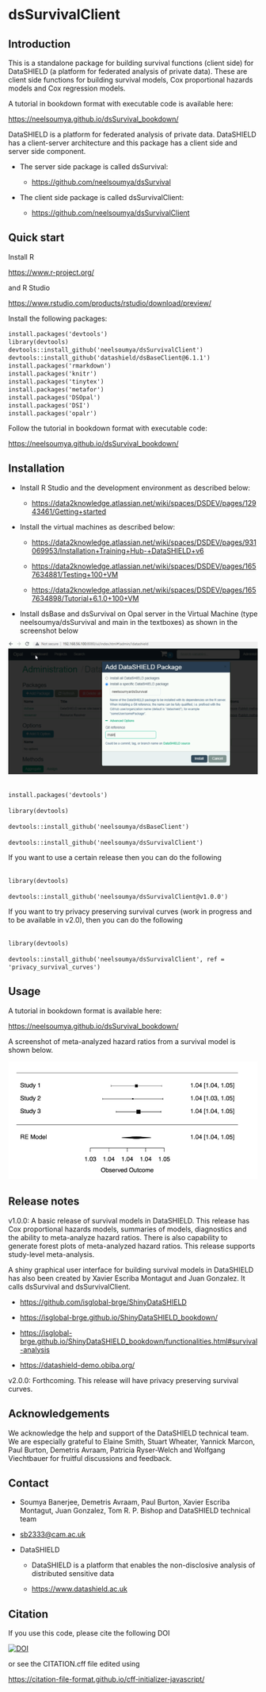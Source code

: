 # dsSurvivalClient

## Introduction

This is a standalone package for building survival functions (client side) for DataSHIELD (a platform for federated analysis of private data). These are client side functions for building survival models, Cox proportional hazards models and Cox regression models.

A tutorial in bookdown format with executable code is available here:

https://neelsoumya.github.io/dsSurvival_bookdown/



DataSHIELD is a platform for federated analysis of private data. DataSHIELD has a client-server architecture and this package has a client side and server side component.

* The server side package is called dsSurvival:

    * https://github.com/neelsoumya/dsSurvival

* The client side package is called dsSurvivalClient:

    * https://github.com/neelsoumya/dsSurvivalClient



## Quick start

Install R 

   https://www.r-project.org/

and R Studio 

   https://www.rstudio.com/products/rstudio/download/preview/


Install the following packages:


```{r eval=FALSE}
install.packages('devtools')
library(devtools)
devtools::install_github('neelsoumya/dsSurvivalClient')
devtools::install_github('datashield/dsBaseClient@6.1.1')
install.packages('rmarkdown')
install.packages('knitr')
install.packages('tinytex')
install.packages('metafor')
install.packages('DSOpal')
install.packages('DSI')
install.packages('opalr')
```


Follow the tutorial in bookdown format with executable code:

https://neelsoumya.github.io/dsSurvival_bookdown/




## Installation

* Install R Studio and the development environment as described below:

    * https://data2knowledge.atlassian.net/wiki/spaces/DSDEV/pages/12943461/Getting+started


* Install the virtual machines as described below:

    * https://data2knowledge.atlassian.net/wiki/spaces/DSDEV/pages/931069953/Installation+Training+Hub-+DataSHIELD+v6

    * https://data2knowledge.atlassian.net/wiki/spaces/DSDEV/pages/1657634881/Testing+100+VM

    * https://data2knowledge.atlassian.net/wiki/spaces/DSDEV/pages/1657634898/Tutorial+6.1.0+100+VM

* Install dsBase and dsSurvival on Opal server in the Virtual Machine (type neelsoumya/dsSurvival and main in the textboxes) as shown in the screenshot below

![Screenshot of installation of package in VM](Capture_VM_install_screenshot.PNG)


```

install.packages('devtools')

library(devtools)

devtools::install_github('neelsoumya/dsBaseClient')

devtools::install_github('neelsoumya/dsSurvivalClient')

```

If you want to use a certain release then you can do the following

```

library(devtools)

devtools::install_github('neelsoumya/dsSurvivalClient@v1.0.0')

```

If you want to try privacy preserving survival curves (work in progress and to be available in v2.0), then you can do the following

```

library(devtools)

devtools::install_github('neelsoumya/dsSurvivalClient', ref = 'privacy_survival_curves')

```




## Usage

A tutorial in bookdown format is available here: 

https://neelsoumya.github.io/dsSurvival_bookdown/



A screenshot of meta-analyzed hazard ratios from a survival model is shown below.

![Meta-analyzed hazard ratios from survival models](screenshot_survival_models.png)


## Release notes

v1.0.0: A basic release of survival models in DataSHIELD. This release has Cox proportional hazards models, summaries of models, diagnostics and the ability to meta-analyze hazard ratios. There is also capability to generate forest plots of meta-analyzed hazard ratios. This release supports study-level meta-analysis.

A shiny graphical user interface for building survival models in DataSHIELD has also been created by Xavier Escriba Montagut and Juan Gonzalez. It calls dsSurvival and dsSurvivalClient.


* https://github.com/isglobal-brge/ShinyDataSHIELD

* https://isglobal-brge.github.io/ShinyDataSHIELD_bookdown/

* https://isglobal-brge.github.io/ShinyDataSHIELD_bookdown/functionalities.html#survival-analysis

* https://datashield-demo.obiba.org/


v2.0.0: Forthcoming. This release will have privacy preserving survival curves.


## Acknowledgements

We acknowledge the help and support of the DataSHIELD technical team.
We are especially grateful to Elaine Smith, Stuart Wheater, Yannick Marcon, Paul Burton, Demetris Avraam, Patricia Ryser-Welch and Wolfgang Viechtbauer for fruitful discussions and feedback.


## Contact

* Soumya Banerjee, Demetris Avraam, Paul Burton, Xavier Escriba Montagut, Juan Gonzalez, Tom R. P. Bishop and DataSHIELD technical team

* sb2333@cam.ac.uk

* DataSHIELD 

    * DataSHIELD is a platform that enables the non-disclosive analysis of distributed sensitive data 

    * https://www.datashield.ac.uk
    
    
## Citation

If you use this code, please cite the following DOI

[![DOI](https://zenodo.org/badge/362161720.svg)](https://zenodo.org/badge/latestdoi/362161720)

or see the CITATION.cff file edited using

https://citation-file-format.github.io/cff-initializer-javascript/
